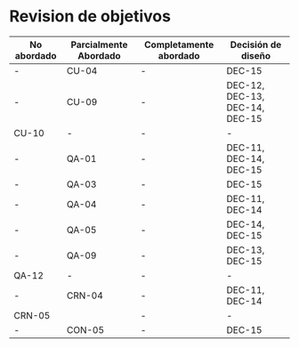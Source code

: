 # Revision de objetivos

| No abordado | Parcialmente Abordado | Completamente abordado | Decisión de diseño     |
| ----------- | --------------------- | ---------------------- | ---------------------- |
| -           | CU-04                 | -                      | DEC-15             |
| -           | CU-09                 | -                      | DEC-12, DEC-13, DEC-14, DEC-15|
| CU-10       | -                     | -                      | -                  |
| -           | QA-01                 | -                      | DEC-11, DEC-14, DEC-15 |
| -           | QA-03                 | -                      | DEC-15             |
| -           | QA-04                 | -                      | DEC-11, DEC-14     |
| -           | QA-05                 | -                      | DEC-14, DEC-15     |
| -           | QA-09                 | -                      | DEC-13, DEC-15     |
| QA-12       | -                     | -                      | -                  |
| -           | CRN-04                | -                      | DEC-11, DEC-14     |
| CRN-05      |                       | -                      | -                  |
| -           | CON-05                | -                      | DEC-15             |